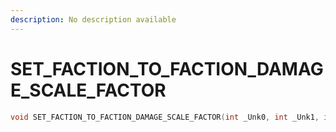 ```yaml
---
description: No description available 
---
```


# SET_FACTION_TO_FACTION_DAMAGE_SCALE_FACTOR

```cpp
void SET_FACTION_TO_FACTION_DAMAGE_SCALE_FACTOR(int _Unk0, int _Unk1, int _Unk2);
```
